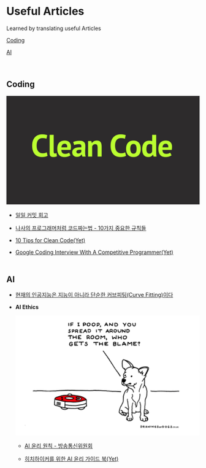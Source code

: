# Useful Articles

Learned by translating useful Articles

[Coding](https://github.com/CasselKim/UsefulArticles#coding)  

[AI](https://github.com/CasselKim/UsefulArticles#ai)  

　  

## Coding

![image](Coding/01.jpg)

* [일일 커밋 회고](https://jojoldu.tistory.com/464)

* [나사의 프로그래머처럼 코드짜는법 - 10가지 중요한 규칙들](Coding/NASA/README.md)   

* [10 Tips for Clean Code(Yet)](https://youtu.be/UjhX2sVf0eg)  

* [Google Coding Interview With A Competitive Programmer(Yet)](https://youtu.be/EuPSibuIKIg)  
　  

## AI

* [현재의 인공지능은 지능이 아니라 단순한 커브피팅(Curve Fitting)이다](https://www.notion.so/casselkim/Curve-Fitting-a4628217c5274d91a0a4ea39c9e95f66)  

* **AI Ethics**

  ![image](AIEthics/01.png)

  * [AI  윤리 원칙 - 방송통신위원회](https://news.naver.com/main/read.nhn?mode=LSD&mid=shm&sid1=105&oid=293&aid=0000025587)  

  * [히치하이커를 위한 AI 윤리 가이드 북(Yet)](https://towardsdatascience.com/ethics-of-ai-a-comprehensive-primer-1bfd039124b0)  

　  
